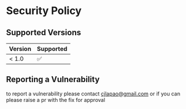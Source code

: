 # Security Policy

## Supported Versions

| Version | Supported          |
| ------- | ------------------ |
| < 1.0   | :white_check_mark: |

## Reporting a Vulnerability

to report a vulnerability please contact [cjlapao@gmail.com](cjlapao@gmail.com) or
if you can please raise a pr with the fix for approval
